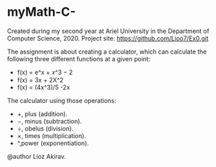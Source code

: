 # myMath-C-

Created during my second year at Ariel University in the Department of Computer Science, 2020.
Project site: https://github.com/Lioo7/Ex0.git

The assignment is about creating a calculator, which can calculate the following three different functions at a given point:
* f(x) = e^x + 𝑥^3 − 2
* f(x) = 3x + 2X^2
* f(x) = (4x^3)/5 -2x

The calculator using those operations:
* +, plus (addition).
* −, minus (subtraction).
* ÷, obelus (division).
* ×, times (multiplication).
* ^,power (exponentiation). 

@author Lioz Akirav.
